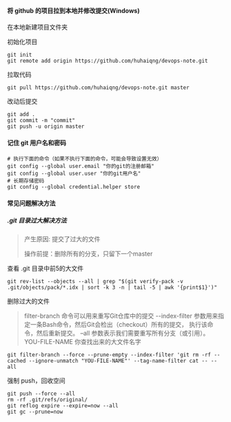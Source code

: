 #### 将 github 的项目拉到本地并修改提交(Windows)

在本地新建项目文件夹

初始化项目

```
git init
git remote add origin https://github.com/huhaiqng/devops-note.git
```

拉取代码

```
git pull https://github.com/huhaiqng/devops-note.git master
```

改动后提交

```
git add .
git commit -m "commit"
git push -u origin master
```



#### 记住 git 用户名和密码

```
# 执行下面的命令（如果不执行下面的命令，可能会导致设置无效）
git config --global user.email "你的git的注册邮箱"
git config --global user.user "你的git用户名"
# 长期存储密码
git config --global credential.helper store
```



#### 常见问题解决方法

##### .git 目录过大解决方法

> 产生原因: 提交了过大的文件
>
> 操作前提：删除所有的分支，只留下一个master

查看 .git 目录中前5的大文件

```
git rev-list --objects --all | grep "$(git verify-pack -v .git/objects/pack/*.idx | sort -k 3 -n | tail -5 | awk '{print$1}')"
```

删除过大的文件

> filter-branch 命令可以用来重写Git仓库中的提交 
> --index-filter 参数用来指定一条Bash命令，然后Git会检出（checkout）所有的提交， 执行该命令，然后重新提交。 
> –all 参数表示我们需要重写所有分支（或引用）。 
> YOU-FILE-NAME 你查找出来的大文件名字

```
git filter-branch --force --prune-empty --index-filter 'git rm -rf --cached --ignore-unmatch "YOU-FILE-NAME"' --tag-name-filter cat -- --all
```

强制 push，回收空间

```
git push --force --all
rm -rf .git/refs/original/
git reflog expire --expire=now --all
git gc --prune=now
```
